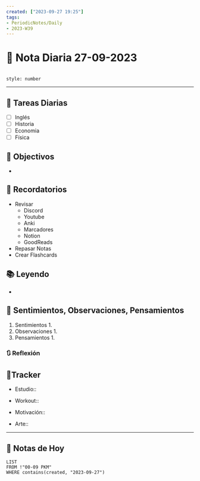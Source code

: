```yaml
---
created: ["2023-09-27 19:25"]
tags:
- PeriodicNotes/Daily
- 2023-W39
---
```


# 📅 Nota Diaria 27-09-2023
```toc

style: number

```

---
## 🔷 Tareas Diarias
- [ ] Inglés
- [ ] Historia
- [ ] Economia
- [ ] Física

## 🎯 Objectivos
- 
## 📕 Recordatorios
- Revisar
	- Discord
	- Youtube
	- Anki
	- Marcadores
	- Notion
	- GoodReads
- Repasar Notas
- Crear Flashcards

## 📚 Leyendo
- 
## 💬 Sentimientos, Observaciones, Pensamientos 
1. Sentimientos
	1. 
2. Observaciones
	1. 
3. Pensamientos
	1. 
### 🔃 Reflexión

## 🔷Tracker

- Estudio::

- Workout::

- Motivación::

- Arte::
---

## 📅 Notas de Hoy
```dataview
LIST 
FROM !"00-09 PKM" 
WHERE contains(created, "2023-09-27")
```